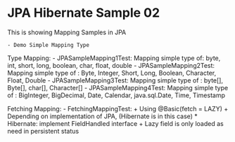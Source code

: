 # JPA Hibernate Sample 02

This is showing Mapping Samples in JPA

    - Demo Simple Mapping Type
   
Type Mapping:
    - JPASampleMapping1Test: Mapping simple type of: byte, int, short, long, boolean, char, float, double
    - JPASampleMapping2Test: Mapping simple type of : Byte, Integer, Short, Long, Boolean, Character, Float, Double
    - JPASampleMapping3Test: Mapping simple type of : byte[], Byte[], char[], Character[]
    - JPASampleMapping4Test: Mapping simple type of : BigInteger, BigDecimal, Date, Calendar, java.sql.Date, Time, Timestamp

Fetching Mapping:
    - FetchingMappingTest:
        + Using @Basic(fetch = LAZY)
        + Depending on implementation of JPA, (Hibernate is in this case)
            * Hibernate: implement FieldHandled interface
        + Lazy field is only loaded as need in persistent status
